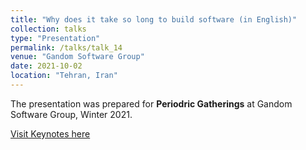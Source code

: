 ```yaml
---
title: "Why does it take so long to build software (in English)"
collection: talks
type: "Presentation"
permalink: /talks/talk_14
venue: "Gandom Software Group"
date: 2021-10-02
location: "Tehran, Iran"
---
```


The presentation was prepared for **Periodric Gatherings** at Gandom Software Group, Winter 2021.

[Visit Keynotes here](https://alirezasn.github.io/files/talk_14_slides.pdf)
